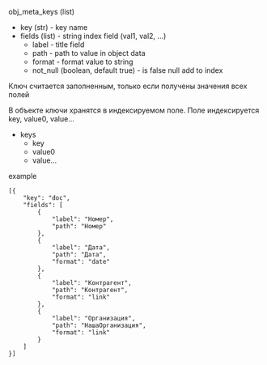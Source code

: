 obj_meta_keys (list)
  * key (str) - key name
  * fields (list) - string index field (val1, val2, ...)
    * label - title field
    * path - path to value in object data
    * format - format value to string
    * not_null (boolean, default true) - is false null add to index

Ключ считается заполненным, только если получены значения всех полей

В объекте ключи хранятся в индексируемом поле.
Поле индексируется key, value0, value...

* keys
  * key
  * value0
  * value...


example
``` 
[{
    "key": "doc",
    "fields": [
        {
            "label": "Номер",
            "path": "Номер"
        },
        {
            "label": "Дата",
            "path": "Дата",
            "format": "date"
        },
        {
            "label": "Контрагент",
            "path": "Контрагент",
            "format": "link"
        },
        {
            "label": "Организация",
            "path": "НашаОрганизация",
            "format": "link"
        }
    ]
}]
```